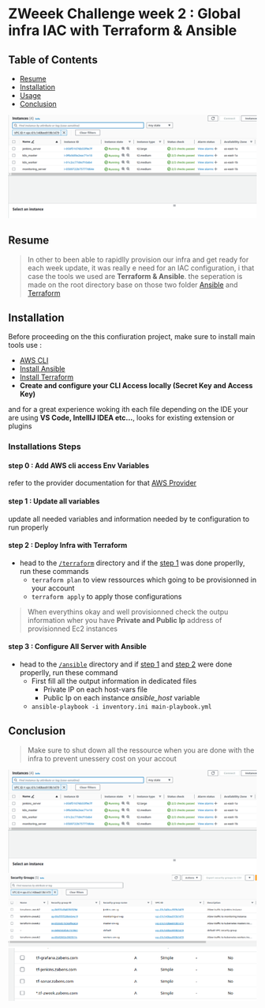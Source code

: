 # ZWeeek Challenge week 2 : Global infra IAC with Terraform & Ansible

## Table of Contents
- [Resume](#resume)
- [Installation](#installation)
- [Usage](#usage)
- [Conclusion](#Conclusion)

<img title="Provisionned instances" alt="Ec2 instances provisionned" src="./assets/images/instances.png">

## Resume
> In other to been able to rapidlly provision our infra and get ready for each week update, it was really e need for an IAC configuration, i that case the tools we used are **Terraform & Ansible**. the seperation is made on the root directory base on those two folder [Ansible](./ansible/README.md) and [Terraform](./terraform/README.md)

## Installation

Before proceeding on the this confiuration project, make sure to install main tools use :
- [AWS CLI](https://docs.aws.amazon.com/cli/latest/userguide/getting-started-install.html)
- [Install Ansible](https://docs.ansible.com/ansible/latest/installation_guide/intro_installation.html)
- [Install Terraform](https://developer.hashicorp.com/terraform/tutorials/aws-get-started/install-cli)
- **Create and configure your CLI Access locally (Secret Key and Access Key)**

and for a great experience woking ith each file depending on the IDE your are using **VS Code, IntellIJ IDEA etc...**, looks for existing extension or plugins

### Installations Steps
#### step 0 : Add AWS cli access Env Variables
refer to the provider documentation for that [AWS Provider](https://registry.terraform.io/providers/hashicorp/aws/latest/docs#environment-variables) 

#### step 1 : Update all variables
update all needed variables and information needed by te configuration to run properly

#### step 2 : Deploy Infra with Terraform
- head to the [`/terraform`](./terraform/README.md) directory and if the [step 1](#steps-1--update-all-variables) was done properlly, run these commands 
    - `terraform plan` to view ressources which going to be provisionned in your account
    - `terraform apply` to apply those configurations

> When everythins okay and well provisionned check the outpu information wher you have **Private and Public Ip** address of provisionned Ec2 instances

#### step 3 : Configure All Server with Ansible
- head to the [`/ansible`](./ansible/README.md) directory and if [step 1](#steps-1--update-all-variables) and [step 2](#steps-2--deploy-infra-with-terraform) were done properlly, run these command
    - First fill all the output information in dedicated files
        - Private IP on each host-vars file
        - Public Ip on each instance *ansible_host* variable
    - `ansible-playbook -i inventory.ini main-playbook.yml`

## Conclusion
> Make sure to shut down all the ressource when you are done with the infra to prevent unessery cost on your accout

<img title="Provisionned instances" alt="Ec2 instances provisionned" src="./assets/images/instances.png">

<img title="Provisionned Security Group" alt="Security Groups provisionned" src="./assets/images/security-group.png">

<img title="DNS Record" alt="DNS record" src="./assets/images/dns.png">